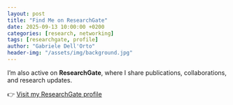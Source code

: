 ```yaml
---
layout: post
title: "Find Me on ResearchGate"
date: 2025-09-13 10:00:00 +0200
categories: [research, networking]
tags: [researchgate, profile]
author: "Gabriele Dell'Orto"
header-img: "/assets/img/background.jpg"
---
```


I’m also active on **ResearchGate**, where I share publications, collaborations, and research updates.  

👉 [Visit my ResearchGate profile](https://www.researchgate.net/profile/Gabriele-Dellorto-2?ev=hdr_xprf)
